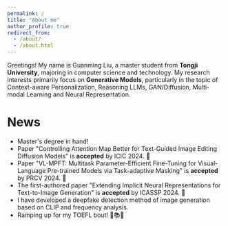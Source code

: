 ```yaml
---
permalink: /
title: "About me"
author_profile: true
redirect_from: 
  - /about/
  - /about.html
---
```


Greetings! My name is Guanming Liu, a master student from **Tongji University**, majoring in computer science and technology. My research interests primarily focus on **Generative Models**, particularly in the topic of Context-aware Personalization, Reasoning LLMs, GAN/Diffusion, Multi-modal Learning and Neural Representation.

News
======

* Master's degree in hand!
* Paper "Controlling Attention Map Better for Text-Guided Image Editing Diffusion Models" is **accepted** by ICIC 2024. 🎉
* Paper "VL-MPFT: Multitask Parameter-Efficient Fine-Tuning for Visual-Language Pre-trained Models via Task-adaptive Masking" is **accepted** by PRCV 2024. 🎉
* The first-authored paper "Extending Implicit Neural Representations for Text-to-Image Generation" is **accepted** by ICASSP 2024. 🎉
* I have developed a deepfake detection method of image generation based on CLIP and frequency analysis.
* Ramping up for my TOEFL bout! 🚀📚💪

<script type="text/javascript" id="clustrmaps" src="//clustrmaps.com/map_v2.js?d=DyuLz6t9ZyGphOCKp6E4iftO_XSFEjgx04lzQNQNzUQ&cl=ffffff&w=a"></script>
